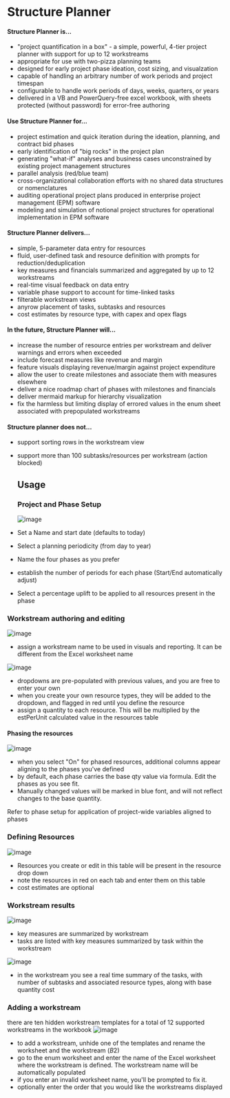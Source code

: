 # Structure Planner

#### Structure Planner is...
- "project quantification in a box" - a simple, powerful, 4-tier project planner with support for up to 12 workstreams 
- appropriate for use with two-pizza planning teams
- designed for early project phase ideation, cost sizing, and visualzation
- capable of handling an arbitrary number of work periods and project timespan
- configurable to handle work periods of days, weeks, quarters, or years
- delivered in a VB and PowerQuery-free excel workbook, with sheets protected (without password) for error-free authoring

#### Use Structure Planner for...
- project estimation and quick iteration during the ideation, planning, and contract bid phases
- early identification of "big rocks" in the project plan
- generating "what-if" analyses and business cases unconstrained by existing project management structures
- parallel analysis (red/blue team)
- cross-organizational collaboration efforts with no shared data structures or nomenclatures
- auditing operational project plans produced in enterprise project management (EPM) software
- modeling and simulation of notional project structures for operational implementation in EPM software

#### Structure Planner delivers...
- simple, 5-parameter data entry for resources
- fluid, user-defined task and resource definition with prompts for reduction/deduplication
- key measures and financials summarized and aggregated by up to 12 workstreams
- real-time visual feedback on data entry
- variable phase support to account for time-linked tasks
- filterable workstream views
- anyrow placement of tasks, subtasks and resources
- cost estimates by resource type, with capex and opex flags

#### In the future, Structure Planner will...
- increase the number of resource entries per workstream and deliver warnings and errors when exceeded
- include forecast measures like revenue and margin
- feature visuals displaying revenue/margin against project expenditure
- allow the user to create milestones and associate them with measures elsewhere
- deliver a nice roadmap chart of phases with milestones and financials
- deliver mermaid markup for hierarchy visualization
- fix the harmless but limiting display of errored values in the enum sheet associated with prepopulated workstreams

#### Structure planner does not...
- support sorting rows in the workstream view
- support more than 100 subtasks/resources per workstream (action blocked)

  ## Usage
  ### Project and Phase Setup

  ![image](https://github.com/user-attachments/assets/fd072a93-3e5e-41cf-867e-c9cde862de4e)
- Set a Name and start date (defaults to today)
- Select a planning periodicity (from day to year)
- Name the four phases as you prefer
- establish the number of periods for each phase (Start/End automatically adjust)
- Select a percentage uplift to be applied to all resources present in the phase

### Workstream authoring and editing
![image](https://github.com/user-attachments/assets/70e2622c-297c-47f3-a33a-b776fb8a2e51)
- assign a workstream name to be used in visuals and reporting.  It can be different from the Excel worksheet name

![image](https://github.com/user-attachments/assets/912ab02b-2e13-4d4f-865b-86dc804352a6)
- dropdowns are pre-populated with previous values, and you are free to enter your own
- when you create your own resource types, they will be added to the dropdown, and flagged in red until you define the resource
- assign a quantity to each resource.  This will be multiplied by the estPerUnit calculated value in the resources table

#### Phasing the resources
![image](https://github.com/user-attachments/assets/01a99b96-d23c-4d68-8422-750152a417a4)
- when you select "On" for phased resources, additional columns appear aligning to the phases you've defined
- by default, each phase carries the base qty value via formula.  Edit the phases as you see fit.
- Manually changed values will be marked in blue font, and will not reflect changes to the base quantity.

Refer to phase setup for application of project-wide variables aligned to phases

### Defining Resources
![image](https://github.com/user-attachments/assets/14d3ed7e-412b-4098-bfd7-21e4fb50b709)
- Resources you create or edit in this table will be present in the resource drop down
- note the resources in red on each tab and enter them on this table
- cost estimates are optional

### Workstream results
![image](https://github.com/user-attachments/assets/5efe4729-ee6c-4a08-b0ea-5ea83cfdf97e)
- key measures are summarized by workstream
- tasks are listed with key measures summarized by task within the workstream

![image](https://github.com/user-attachments/assets/fff16dbe-07a2-449e-97db-a269310a1f1d)
- in the workstream you see a real time summary of the tasks, with number of subtasks and associated resource types, along with base quantity cost
  
### Adding a workstream
there are ten hidden workstream templates for a total of 12 supported workstreams in the workbook
![image](https://github.com/user-attachments/assets/611acfaf-5917-41b9-821a-bd2969df2c92)
- to add a workstream, unhide one of the templates and rename the worksheet and the workstream ($B$2)
- go to the enum worksheet and enter the name of the Excel worksheet where the workstream is defined.  The workstream name will be automatically populated
- if you enter an invalid worksheet name, you'll be prompted to fix it.
- optionally enter the order that you would like the workstreams displayed
